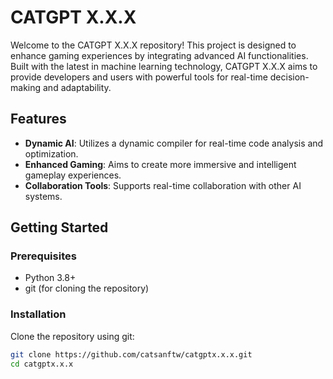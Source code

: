 # CATGPT X.X.X

Welcome to the CATGPT X.X.X repository! This project is designed to enhance gaming experiences by integrating advanced AI functionalities. Built with the latest in machine learning technology, CATGPT X.X.X aims to provide developers and users with powerful tools for real-time decision-making and adaptability.

## Features

- **Dynamic AI**: Utilizes a dynamic compiler for real-time code analysis and optimization.
- **Enhanced Gaming**: Aims to create more immersive and intelligent gameplay experiences.
- **Collaboration Tools**: Supports real-time collaboration with other AI systems.

## Getting Started

### Prerequisites

- Python 3.8+
- git (for cloning the repository)

### Installation

Clone the repository using git:

```bash
git clone https://github.com/catsanftw/catgptx.x.x.git
cd catgptx.x.x
